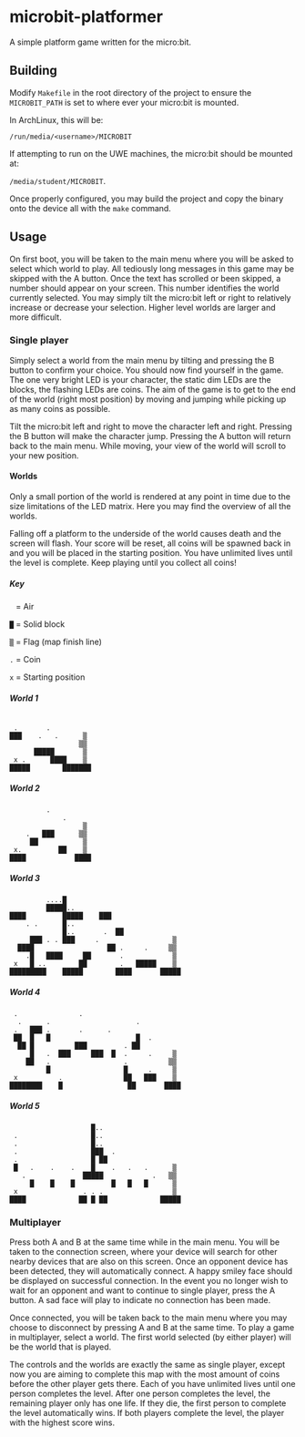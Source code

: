 # microbit-platformer

A simple platform game written for the micro:bit.

## Building

Modify `Makefile` in the root directory of the project to ensure the
`MICROBIT_PATH` is set to where ever your micro:bit is mounted.

In ArchLinux, this will be:

`/run/media/<username>/MICROBIT`

If attempting to run on the UWE machines, the micro:bit should be
mounted at:

`/media/student/MICROBIT`.

Once properly configured, you may build the project and copy the binary
onto the device all with the `make` command.

## Usage

On first boot, you will be taken to the main menu where you will be
asked to select which world to play. All tediously long messages in this
game may be skipped with the A button. Once the text has scrolled or
been skipped, a number should appear on your screen. This number
identifies the world currently selected. You may simply tilt the
micro:bit left or right to relatively increase or decrease your
selection. Higher level worlds are larger and more difficult.

### Single player

Simply select a world from the main menu by tilting and pressing the B
button to confirm your choice. You should now find yourself in the game.
The one very bright LED is your character, the static dim LEDs are the
blocks, the flashing LEDs are coins. The aim of the game is to get to
the end of the world (right most position) by moving and jumping while
picking up as many coins as possible.

Tilt the micro:bit left and right to move the character left and right.
Pressing the B button will make the character jump. Pressing the A
button will return back to the main menu. While moving, your view of the
world will scroll to your new position.

#### Worlds
Only a small portion of the world is rendered at any point in time due
to the size limitations of the LED matrix. Here you may find the
overview of all the worlds.

Falling off a platform to the underside of the world causes death and
the screen will flash. Your score will be reset, all coins will be
spawned back in and you will be placed in the starting position. You
have unlimited lives until the level is complete. Keep playing until
you collect all coins!

##### Key
` ` = Air

`█` = Solid block

`▒` = Flag (map finish line)

`.` = Coin

`x` = Starting position

##### World 1
```

 .       .
███    .   .      ▒
                 ▒▒
      █████       ▒
 x .      ████    ▒
█████        ███████
```

##### World 2
```
         .
             .
                  ▒
    .   ███      ▒▒
     ██           ▒
 x.         ██    ▒
████            ████
```

##### World 3
```
         ....█
         █████..
████         █████    ███
    . .      █..
             █..       .  ██
     ███ . . ███     .                  ▒
  ████                  ██ .     .     ▒▒
    .█   ████     ██       .            ▒
 x   █ ..        ██        .   █████    ▒
█████████    █████        ████       █████
```

##### World 4
```
 .               .
  .      .                     .
 .   ███ .       .      .
 ██  █   █                     █  .
  ██ █          ███         . ██
     █   .  ███     ███  █  .     .     ▒
    ██   .                  .          ▒▒
         █                  █     .     ▒
 x          .               ██   ███    ▒
████████    █                ██       ████
```

##### World 5
```
                    █..
 .                  █..
 .                  █..
 .                  ███  .
 .                  █ ██
 █   .    .    .    █    .   .   .      ▒
   .              █████            .   ▒▒
     █    █    █         █   █   █      ▒
 x                . . .                 ▒
████             ██ █ ██             █████
```

### Multiplayer

Press both A and B at the same time while in the main menu. You will be
taken to the connection screen, where your device will search for other
nearby devices that are also on this screen. Once an opponent device has
been detected, they will automatically connect. A happy smiley face
should be displayed on successful connection. In the event you no longer
wish to wait for an opponent and want to continue to single player,
press the A button. A sad face will play to indicate no connection has
been made.

Once connected, you will be taken back to the main menu where you may
choose to disconnect by pressing A and B at the same time. To play a
game in multiplayer, select a world. The first world selected (by either
player) will be the world that is played.

The controls and the worlds are exactly the same as single player,
except now you are aiming to complete this map with the most amount of
coins before the other player gets there. Each of you have unlimited
lives until one person completes the level. After one person completes
the level, the remaining player only has one life. If they die, the
first person to complete the level automatically wins. If both players
complete the level, the player with the highest score wins.
